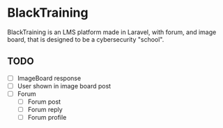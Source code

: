 # BlackTraining

BlackTraining is an LMS platform made in Laravel, with forum, and image board, that is designed to be a cybersecurity "school".

## TODO

-   [ ] ImageBoard response
-   [ ] User shown in image board post
-   [ ] Forum
    -   [ ] Forum post
    -   [ ] Forum reply
    -   [ ] Forum profile
